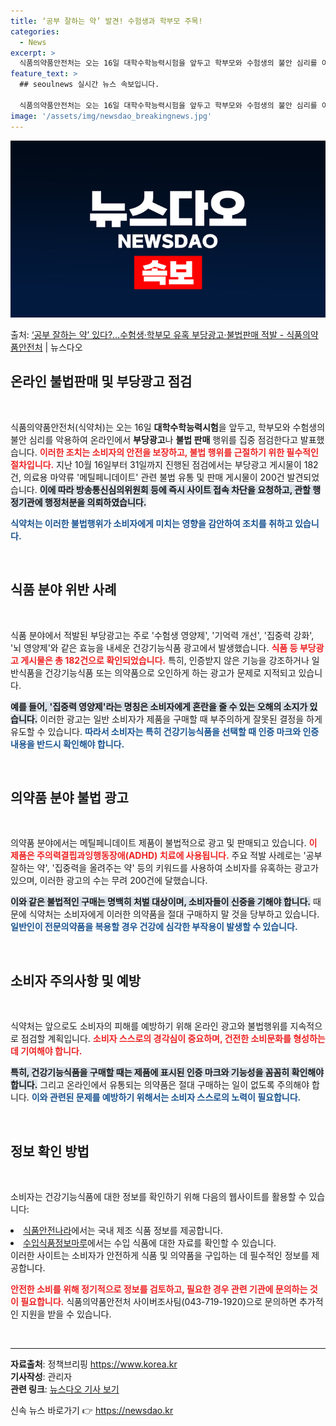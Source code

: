 ```yaml
---
title: ‘공부 잘하는 약’ 발견! 수험생과 학부모 주목!
categories:
  - News
excerpt: >
  식품의약품안전처는 오는 16일 대학수학능력시험을 앞두고 학부모와 수험생의 불안 심리를 이용해 식품의약품을 온…
feature_text: >
  ## seoulnews 실시간 뉴스 속보입니다.

  식품의약품안전처는 오는 16일 대학수학능력시험을 앞두고 학부모와 수험생의 불안 심리를 이용해 식품의약품을 온…
image: '/assets/img/newsdao_breakingnews.jpg'
---
```


![뉴스다오 속보](/assets/img/newsdao_breakingnews.jpg)

<p>출처: <a href="https://newsdao.kr/2463" rel="dofollow">‘공부 잘하는 약’ 있다?…수험생·학부모 유혹 부당광고·불법판매 적발 - 식품의약품안전처</a> | 뉴스다오</p>

<h2 data-ke-size="size26">온라인 불법판매 및 부당광고 점검</h2>

<p data-ke-size="size16">&nbsp;</p>

식품의약품안전처(식약처)는 오는 16일 **대학수학능력시험**을 앞두고, 학부모와 수험생의 불안 심리를 악용하여 온라인에서 **부당광고**나 **불법 판매** 행위를 집중 점검한다고 발표했습니다. <b><span style="color: #ee2323;">이러한 조치는 소비자의 안전을 보장하고, 불법 행위를 근절하기 위한 필수적인 절차입니다.</span></b>  지난 10월 16일부터 31일까지 진행된 점검에서는 부당광고 게시물이 182건, 의료용 마약류 '메틸페니데이트' 관련 불법 유통 및 판매 게시물이 200건 발견되었습니다. <b><span style="background-color: #21538527;">이에 따라 방송통신심의위원회 등에 즉시 사이트 접속 차단을 요청하고, 관할 행정기관에 행정처분을 의뢰하였습니다.</span></b>

<b><span style="color: #1a5490;">식약처는 이러한 불법행위가 소비자에게 미치는 영향을 감안하여 조치를 취하고 있습니다.</span></b>

<p data-ke-size="size16">&nbsp;</p>

<h2 data-ke-size="size26">식품 분야 위반 사례</h2>

<p data-ke-size="size16">&nbsp;</p>

식품 분야에서 적발된 부당광고는 주로 '수험생 영양제', '기억력 개선', '집중력 강화', '뇌 영양제'와 같은 효능을 내세운 건강기능식품 광고에서 발생했습니다. <b><span style="color: #ee2323;">식품 등 부당광고 게시물은 총 182건으로 확인되었습니다.</span></b>  특히, 인증받지 않은 기능을 강조하거나 일반식품을 건강기능식품 또는 의약품으로 오인하게 하는 광고가 문제로 지적되고 있습니다.

<b><span style="background-color: #21538527;">예를 들어, '집중력 영양제'라는 명칭은 소비자에게 혼란을 줄 수 있는 오해의 소지가 있습니다.</span></b> 이러한 광고는 일반 소비자가 제품을 구매할 때 부주의하게 잘못된 결정을 하게 유도할 수 있습니다. <b><span style="color: #1a5490;">따라서 소비자는 특히 건강기능식품을 선택할 때 인증 마크와 인증 내용을 반드시 확인해야 합니다.</span></b>

<p data-ke-size="size16">&nbsp;</p>

<h2 data-ke-size="size26">의약품 분야 불법 광고</h2>

<p data-ke-size="size16">&nbsp;</p>

의약품 분야에서는 메틸페니데이트 제품이 불법적으로 광고 및 판매되고 있습니다. <b><span style="color: #ee2323;">이 제품은 주의력결핍과잉행동장애(ADHD) 치료에 사용됩니다.</span></b> 주요 적발 사례로는 '공부 잘하는 약', '집중력을 올려주는 약' 등의 키워드를 사용하여 소비자를 유혹하는 광고가 있으며, 이러한 광고의 수는 무려 200건에 달했습니다. 

<b><span style="background-color: #21538527;">이와 같은 불법적인 구매는 명백히 처벌 대상이며, 소비자들이 신중을 기해야 합니다.</span></b> 때문에 식약처는 소비자에게 이러한 의약품을 절대 구매하지 말 것을 당부하고 있습니다. <b><span style="color: #1a5490;">일반인이 전문의약품을 복용할 경우 건강에 심각한 부작용이 발생할 수 있습니다.</span></b>

<p data-ke-size="size16">&nbsp;</p>

<h2 data-ke-size="size26">소비자 주의사항 및 예방</h2>

<p data-ke-size="size16">&nbsp;</p>

식약처는 앞으로도 소비자의 피해를 예방하기 위해 온라인 광고와 불법행위를 지속적으로 점검할 계획입니다. <b><span style="color: #ee2323;">소비자 스스로의 경각심이 중요하며, 건전한 소비문화를 형성하는 데 기여해야 합니다.</span></b> 

<b><span style="background-color: #21538527;">특히, 건강기능식품을 구매할 때는 제품에 표시된 인증 마크와 기능성을 꼼꼼히 확인해야 합니다.</span></b> 그리고 온라인에서 유통되는 의약품은 절대 구매하는 일이 없도록 주의해야 합니다. <b><span style="color: #1a5490;">이와 관련된 문제를 예방하기 위해서는 소비자 스스로의 노력이 필요합니다.</span></b>

<p data-ke-size="size16">&nbsp;</p>

<h2 data-ke-size="size26">정보 확인 방법</h2>

<p data-ke-size="size16">&nbsp;</p>

소비자는 건강기능식품에 대한 정보를 확인하기 위해 다음의 웹사이트를 활용할 수 있습니다: <li><a href="https://www.foodsafetykorea.go.kr">식품안전나라</a>에서는 국내 제조 식품 정보를 제공합니다.</li> <li><a href="https://impfood.mfds.go.kr">수입식품정보마루</a>에서는 수입 식품에 대한 자료를 확인할 수 있습니다.</li> 이러한 사이트는 소비자가 안전하게 식품 및 의약품을 구입하는 데 필수적인 정보를 제공합니다. 

<b><span style="color: #ee2323;">안전한 소비를 위해 정기적으로 정보를 검토하고, 필요한 경우 관련 기관에 문의하는 것이 필요합니다.</span></b> 식품의약품안전처 사이버조사팀(043-719-1920)으로 문의하면 추가적인 지원을 받을 수 있습니다. 

<p data-ke-size="size16">&nbsp;</p>

<hr />

<b>자료출처</b>: 정책브리핑 https://www.korea.kr<br />
<b>기사작성</b>: 관리자<br />
<b>관련 링크</b>: <a href="https://newsdao.kr/2463">뉴스다오 기사 보기</a> 

신속 뉴스 바로가기 👉 <a href="https://newsdao.kr" rel="dofollow">https://newsdao.kr</a>


